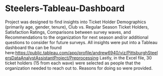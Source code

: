 # Steelers-Tableau-Dashboard
Project was designed to find insights into Ticket Holder Demographics (primarily age, gender, tenure), Club vs. Regular Season Ticket Holders, Satisfaction Ratings,
Comparisons between survey waves, and Recommendations to the organization for next season and/or additional questions to consider for future surveys. All insights were
put into a Tableau dashboard tha can be found here:https://public.tableau.com/app/profile/andrew6940/viz/PittsburghSteelersDataAnalystAssistantProject/Preprocessing
Lastly, in the Excel file, 30 ticket holders (15 from each wave) were selected as people that the organization needed to reach out to. Reasons for doing so were provided. 
